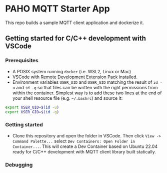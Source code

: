 # PAHO MQTT Starter App

This repo builds a sample MQTT client application and dockerize it.

## Getting started for C/C++ development with VSCode

### Prerequisites

- A POSIX system running `docker` (i.e. WSL2, Linux or Mac)
- VSCode with [Remote Development Extension Pack](https://marketplace.visualstudio.com/items?itemName=ms-vscode-remote.vscode-remote-extensionpack) installed.
- Environment variables `USER_UID` and `USER_GID` matching the result of `id -u` and `id -g` so that files can be written with the right permissions from within the container. Simplest way is to add these two lines at the end of your shell resource file (e.g. `~/.bashrc`) and source it:

```bash
export USER_UID=$(id -u)
export USER_GID=$(id -g)
```

### Getting started

- Clone this repository and open the folder in VSCode. Then click `View -> Command Palette...` select `Dev Containers: Open Folder in Container...`. This will create a Dev Container based on Ubuntu 22.04 ready for C/C++ development with MQTT client library built statically.

### Debugging


